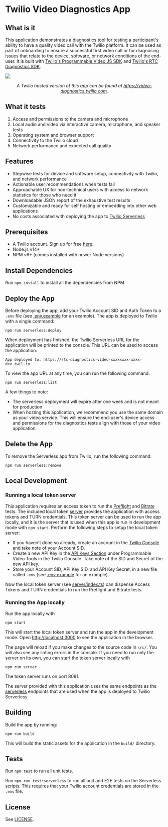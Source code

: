 # Twilio Video Diagnostics App

## What is it

This application demonstrates a diagnostics tool for testing a participant's ability to have a quality video call with the Twilio platform. It can be used as part of onboarding to ensure a successful first video call or for diagnosing issues that relate to the device, software, or network conditions of the end-user. It is built with [Twilio's Programmable Video JS SDK](https://github.com/twilio/rtc-diagnostics) and [Twilio's RTC Diagnostics SDK](https://github.com/twilio/rtc-diagnostics).

![](https://user-images.githubusercontent.com/11685703/131178895-a8995c2f-1fbd-451a-8949-2bfa4040b4f2.gif)

<p align="center">
    <i>A Twilio hosted version of this app can be found at <a href="https://video-diagnostics.twilio.com">https://video-diagnostics.twilio.com</a>.</i>
</p>



## What it tests

1. Access and permissions to the camera and microphone
2. Local audio and video via interactive camera, microphone, and speaker tests
3. Operating system and browser support
4. Connectivity to the Twilio cloud
5. Network performance and expected call quality

## Features

- Stepwise tests for device and software setup, connectivity with Twilio, and network performance
- Actionable user recommendations when tests fail
- Approachable UX for non-technical users with access to network statistics for those who need it
- Downloadable JSON report of the exhaustive test results
- Customizable and ready for self hosting or embedding into other web applications
- No costs associated with deploying the app to [Twilio Serverless](https://www.twilio.com/docs/labs/serverless-toolkit)

## Prerequisites

- A Twilio account. Sign up for free [here](https://www.twilio.com/try-twilio).
- Node.js v14+
- NPM v6+ (comes installed with newer Node versions)

## Install Dependencies

Run `npm install` to install all the dependencies from NPM.

## Deploy the App

Before deploying the app, add your Twilio Account SID and Auth Token to a `.env` file (see [.env.example](.env.example) for an example). The app is deployed to Twilio with a single command:

    npm run serverless:deploy

When deployment has finished, the Twilio Serverless URL for the application will be printed to the console. This URL can be used to access the application:

    App deployed to: https://rtc-diagnostics-video-xxxxxxxx-xxxx-dev.twil.io

To view the app URL at any time, you can run the following command:

    npm run serverless:list

A few things to note:

- The serverless deployment will expire after one week and is not meant for production
- When hosting this application, we recommend you use the same domain as your video service. This will ensure the end-user's device access and permissions for the diagnostics tests align with those of your video application.

## Delete the App

To remove the Serverless app from Twilio, run the following command:

    npm run serverless:remove

## Local Development

### Running a local token server

This application requires an access token to run the [Preflight](src/components/AppStateProvider/usePreflightTest/usePreflightTest.ts) and [Bitrate](src/components/AppStateProvider/useBitrateTest/useBitrateTest.ts) tests. The included local token [server](server/index.ts) provides the application with access tokens and TURN credentials. This token server can be used to run the app locally, and it is the server that is used when this app is run in development mode with `npm start`. Perform the following steps to setup the local token server:

- If you haven't done so already, create an account in the [Twilio Console](https://www.twilio.com/console) and take note of your Account SID.
- Create a new API Key in the [API Keys Section](https://www.twilio.com/console/video/project/api-keys) under Programmable Video Tools in the Twilio Console. Take note of the SID and Secret of the new API key.
- Store your Account SID, API Key SID, and API Key Secret, in a new file called `.env` (see [.env.example](.env.example) for an example).

Now the local token server (see [server/index.ts](server/index.ts)) can dispense Access Tokens and TURN credentials to run the Preflight and Bitrate tests.

### Running the App locally

Run the app locally with

    npm start

This will start the local token server and run the app in the development mode. Open [http://localhost:3000](http://localhost:3000) to see the application in the browser.

The page will reload if you make changes to the source code in `src/`.
You will also see any linting errors in the console. If you need to run only the server on its own, you can start the token server locally with

    npm run server

The token server runs on port 8081.

The server provided with this application uses the same endpoints as the [serverless](serverless/functions/app) endpoints that are used when the app is deployed to Twilio Serverless.

## Building

Build the app by running:

    npm run build

This will build the static assets for the application in the `build/` directory.

## Tests

Run `npm test` to run all unit tests.

Run `npm run test:serverless` to run all unit and E2E tests on the Serverless scripts. This requires that your Twilio account credentials are stored in the `.env` file.

## License

See [LICENSE](LICENSE.md).
